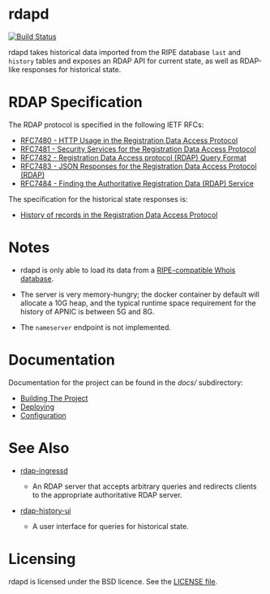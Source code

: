 # rdapd

[![Build Status](https://travis-ci.org/APNIC-net/rdapd.svg)](https://travis-ci.org/APNIC-net/rdapd)

rdapd takes historical data imported from the RIPE database `last` and
`history` tables and exposes an RDAP API for current state, as well as
RDAP-like responses for historical state.

# RDAP Specification

The RDAP protocol is specified in the following IETF RFCs:

- [RFC7480 - HTTP Usage in the Registration Data Access Protocol](https://tools.ietf.org/html/rfc7480)
- [RFC7481 - Security Services for the Registration Data Access Protocol](https://tools.ietf.org/html/rfc7481)
- [RFC7482 - Registration Data Access protocol (RDAP) Query Format](https://tools.ietf.org/html/rfc7482)
- [RFC7483 - JSON Responses for the Registration Data Access Protocol (RDAP)](https://tools.ietf.org/html/rfc7483)
- [RFC7484 - Finding the Authoritative Registration Data (RDAP) Service](https://tools.ietf.org/html/rfc7484)

The specification for the historical state responses is:

- [History of records in the Registration Data Access Protocol](https://tools.ietf.org/id/draft-ellacott-historical-rdap-00.html)

# Notes

- rdapd is only able to load its data from a [RIPE-compatible Whois
  database](https://github.com/RIPE-NCC/whois).

- The server is very memory-hungry; the docker container by default
  will allocate a 10G heap, and the typical runtime space requirement
  for the history of APNIC is between 5G and 8G.

- The `nameserver` endpoint is not implemented.

# Documentation

Documentation for the project can be found in the *docs/*
subdirectory:

- [Building The Project](docs/building.md)
- [Deploying](docs/deploy.md)
- [Configuration](docs/config.md)

# See Also

- [rdap-ingressd](https://github.com/APNIC-net/rdap-ingressd)
    - An RDAP server that accepts arbitrary queries and redirects
      clients to the appropriate authoritative RDAP server.

- [rdap-history-ui](https://github.com/APNIC-net/rdap-history-ui)
    - A user interface for queries for historical state.

# Licensing

rdapd is licensed under the BSD licence. See the [LICENSE file](LICENSE.txt).

